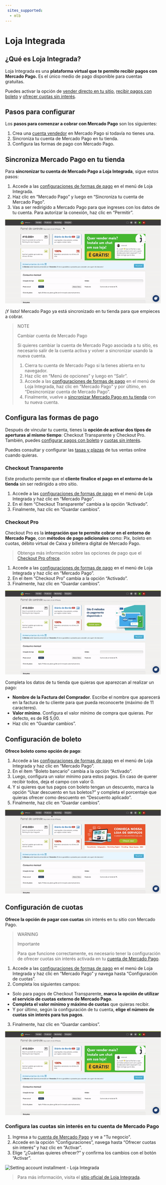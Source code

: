 ```yaml
---
 sites_supported:
  - mlb
---
```


# Loja Integrada

## ¿Qué es Loja Integrada?

Loja Integrada es una **plataforma virtual que te permite recibir pagos con Mercado Pago.** Es el único medio de pago disponible para cuentas gratuitas. 

Puedes activar la opción de [vender directo en tu sitio](#bookmark_configura_las_formas_de_pago), [recibir pagos con boleto](#bookmark_configuración_de_boleto) y [ofrecer cuotas sin interés](#bookmark_configuración_de_cuotas).

## Pasos para configurar

Los **pasos para comenzar a cobrar con Mercado Pago** son los siguientes:

1. Crea una [cuenta vendedor](https://www.mercadopago.com.br/activities) en Mercado Pago si todavía no tienes una.
2. Sincroniza tu cuenta de Mercado Pago en tu tienda.
3. Configura las formas de pago con Mercado Pago.

## Sincroniza Mercado Pago en tu tienda

Para **sincronizar tu cuenta de Mercado Pago a Loja Integrada**, sigue estos pasos:

1. Accede a las [configuraciones de formas de pago](https://app.lojaintegrada.com.br/painel/configuracao/pagamento/listar) en el menú de Loja Integrada.
2. Haz clic en “Mercado Pago” y luego en “Sincroniza tu cuenta de Mercado Pago”.
3. Vas a ser redirigido a Mercado Pago para que ingreses con los datos de tu cuenta. Para autorizar la conexión, haz clic en “Permitir”.


![Installing Mercado Pago - Loja Integrada](/images/lojaintegrada/lojaintegrada-connect-1.gif)


¡Y listo! Mercado Pago ya está sincronizado en tu tienda para que empieces a cobrar.


> NOTE
>
> Cambiar cuenta de Mercado Pago
>
> Si quieres cambiar la cuenta de Mercado Pago asociada a tu sitio, es necesario salir de la cuenta activa y volver a sincronizar usando la nueva cuenta.
> 1. Cierra tu cuenta de Mercado Pago si la tienes abierta en tu navegador.
> 2. Haz clic en “Menú de opciones” y luego en “Salir”.
> 3. Accede a las [configuraciones de formas de pago](https://app.lojaintegrada.com.br/painel/configuracao/pagamento/listar) en el menú de Loja Integrada, haz clic en “Mercado Pago" y por último, en “Desincronizar cuenta de Mercado Pago”.
> 4. Finalmente, vuelve a [sincronizar Mercado Pago en tu tienda](#bookmark_sincroniza_mercado_pago_en_tu_tienda) con tu nueva cuenta.

## Configura las formas de pago

Después de vincular tu cuenta, tienes la **opción de activar dos tipos de aperturas al mismo tiempo**: Checkout Transparente y Checkout Pro. También, puedes [configurar pagos con boleto](#bookmark_configuración_de_boleto) y [cuotas sin interés](#bookmark_configuración_de_cuotas).

Puedes consultar y configurar las [tasas y plazas](https://www.mercadopago.com.br/settings/release-options) de tus ventas online cuando quieras.

### Checkout Transparente

Este producto permite que el **cliente finalice el pago en el entorno de la tienda** sin ser redirigido a otro sitio.

1. Accede a las [configuraciones de formas de pago](https://app.lojaintegrada.com.br/painel/configuracao/pagamento/listar) en el menú de Loja Integrada y haz clic en “Mercado Pago”.
2. En el ítem “Checkout Transparente” cambia a la opción “Activado”.
3. Finalmente, haz clic en “Guardar cambios”.

### Checkout Pro

Checkout Pro es la **integración que te permite cobrar en el entorno de Mercado Pago**, con **métodos de pago adicionales** como: Pix, boleto en cuotas, débito virtual de Caixa y billetera digital de Mercado Pago.

> Obtenga más información sobre las opciones de pago que el [Checkout Pro ofrece](https://conteudo.mercadopago.com.br/o-que-e-o-checkout-mercado-pago).

1. Accede a las [configuraciones de formas de pago](https://app.lojaintegrada.com.br/painel/configuracao/pagamento/listar) en el menú de Loja Integrada y haz clic en “Mercado Pago”.
2. En el ítem “Checkout Pro” cambia a la opción “Activado”.
3. Finalmente, haz clic en “Guardar cambios”.


![Activating Checkout transparent and Checkout redirected - Loja Integrada](/images/lojaintegrada/lojaintegrada-checkout-1.gif)


Completa los datos de tu tienda que quieras que aparezcan al realizar un pago:

- **Nombre de la Factura del Comprador**. Escribe el nombre que aparecerá en la factura de tu cliente para que pueda reconocerte (máximo de 11 caracteres).
- **Valor mínimo**. Configura el valor mínimo de compra que quieras. Por defecto, es de R$ 5,00.
- Haz clic en “Guardar cambios”.

## Configuración de boleto

 **Ofrece boleto como opción de pago**:

1. Accede a las [configuraciones de formas de pago](https://app.lojaintegrada.com.br/painel/configuracao/pagamento/listar) en el menú de Loja Integrada y haz clic en “Mercado Pago”.
2. En el ítem “Boleto bancario” cambia a la opción “Activado”.
3. Luego, configura un valor mínimo para estos pagos. En caso de querer recibir todos, deja el campo con valor 0.
4. Y si quieres que tus pagos con boleto tengan un descuento, marca la opción “Usar descuento en tus boletos?” y completa el porcentaje que quieras ofrecer como descuento en “Descuento aplicado”.
5. Finalmente, haz clic en “Guardar cambios”.


![Setting ticket - Loja Integrada](/images/lojaintegrada/lojaintegrada-ticket-1.gif)


## Configuración de cuotas

**Ofrece la opción de pagar con cuotas** sin interés en tu sitio con Mercado Pago.

> WARNING
>
> Importante
>
> Para que funcione correctamente, es necesario tener la configuración de ofrecer cuotas sin interés activada en tu [cuenta de Mercado Pago](#bookmark_configura_las_cuotas_sin_interés_en_tu_cuenta_de_mercado_pago).

1. Accede a las [configuraciones de formas de pago](https://app.lojaintegrada.com.br/painel/configuracao/pagamento/listar) en el menú de Loja Integrada y haz clic en “Mercado Pago” y navega hasta “Configuración de cuotas”.
2. Completa los siguientes campos:
  - Solo para pagos de Checkout Transparente, **marca la opción de utilizar el servicio de cuotas externo de Mercado Pago**.
  - **Completa el valor mínimo y máximo de cuotas** que quieras recibir.
  - Y por último, según la configuración de tu cuenta, **elige el número de cuotas sin interés para tus pagos**.
3. Finalmente, haz clic en “Guardar cambios”.


![Setting credit card - Loja Integrada](/images/lojaintegrada/lojaintegrada-credit-card-1.gif)


### Configura las cuotas sin interés en tu cuenta de Mercado Pago

1. Ingresa a tu [cuenta de Mercado Pago](https://www.mercadopago.com.br/business) y ve a "Tu negocio".
2. Accede en la opción “Configuraciones”, navega hasta “Ofrecer cuotas sin interés” y haz clic en “Activar”.
3. Elige “¿Cuántas quieres ofrecer?” y confirma los cambios con el botón “Activar”.


![Setting account installment - Loja Integrada](/images/lojaintegrada/lojaintegrada-account-installment-1.gif)


> Para más información, visita el [sitio oficial de Loja Integrada](https://lojaintegrada.com.br/).
